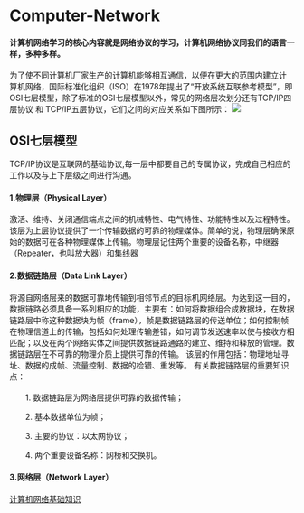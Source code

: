 # Computer-Network
#### 计算机网络学习的核心内容就是网络协议的学习，计算机网络协议同我们的语言一样，多种多样。  

 为了使不同计算机厂家生产的计算机能够相互通信，以便在更大的范围内建立计 算机网络，国际标准化组织（ISO）在1978年提出了“开放系统互联参考模型”，即OSI七层模型，除了标准的OSI七层模型以外，常见的网络层次划分还有TCP/IP四层协议 和  TCP/IP五层协议，它们之间的对应关系如下图所示：
<img src="image/层.jpg">

## OSI七层模型
 TCP/IP协议是互联网的基础协议,每一层中都要自己的专属协议，完成自己相应的工作以及与上下层级之间进行沟通。
#### 1.物理层（Physical Layer）
激活、维持、关闭通信端点之间的机械特性、电气特性、功能特性以及过程特性。该层为上层协议提供了一个传输数据的可靠的物理媒体。简单的说，物理层确保原始的数据可在各种物理媒体上传输。物理层记住两个重要的设备名称，中继器（Repeater，也叫放大器）和集线器
#### 2.数据链路层（Data Link Layer）
将源自网络层来的数据可靠地传输到相邻节点的目标机网络层。为达到这一目的，数据链路必须具备一系列相应的功能，主要有：如何将数据组合成数据块，在数据链路层中称这种数据块为帧（frame），帧是数据链路层的传送单位；如何控制帧在物理信道上的传输，包括如何处理传输差错，如何调节发送速率以使与接收方相匹配；以及在两个网络实体之间提供数据链路通路的建立、维持和释放的管理。数据链路层在不可靠的物理介质上提供可靠的传输。
该层的作用包括：物理地址寻址、数据的成帧、流量控制、数据的检错、重发等。
有关数据链路层的重要知识点：<br><br>
　　1. 数据链路层为网络层提供可靠的数据传输；<br>

　　2. 基本数据单位为帧；<br>

　　3. 主要的协议：以太网协议；

　　4. 两个重要设备名称：网桥和交换机。
#### 3.网络层（Network Layer）

[计算机网络基础知识](https://www.cnblogs.com/maybe2030/p/4781555.html#_label3)